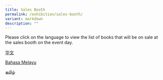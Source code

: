 ```yaml
---
title: Sales Booth
permalink: /exhibition/sales-booth/
variant: markdown
description: ""
---
```

Please click on the language to view the list of books that will be on sale at the sales booth on the event day.

<p><a download="" target="_blank" href="/files/MTLS_FINAL_BOOK_LIST_MAHA_YUYI_WITHOUT_PRICE_CL.pdf">华文</a></p>
<p><a download="" target="_blank" href="/files/MTLS_FINAL_BOOK_LIST_MAHA_YUYI_WITHOUT_PRICE_ML.pdf">Bahasa Melayu</a></p>
<p><a download="" target="_blank" href="/files/MTLS_FINAL_BOOK_LIST_MAHA_YUYI_WITHOUT_PRICE_TL.pdf">தமிழ்</a></p>